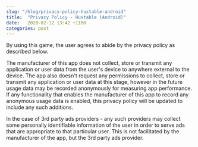 ```yaml
---
slug: "/blog/privacy-policy-huxtable-android"
title:  "Privacy Policy - Huxtable (Android)"
date:   2020-02-12 13:42 +1100
categories: post
---
```


By using  this game, the user agrees to abide by the privacy policy as described below.

The manufacturer of this app does not collect, store or transmit any application or user data from the user's device to anywhere external to the device. The app also doesn't request any permissions to collect, store or transmit any application or user data at this stage, however in the future usage data may be recorded anonymously for measuring app performance. If any functionality that enables the manufacturer of this app to record any anonymous usage data is enabled, this privacy policy will be updated to include any such additions.

In the case of 3rd party ads providers - any such providers may collect some personally identifiable information of the user in order to serve ads that are appropriate to that particular user. This is not facilitated by the manufacturer of the app, but the 3rd party ads provider.